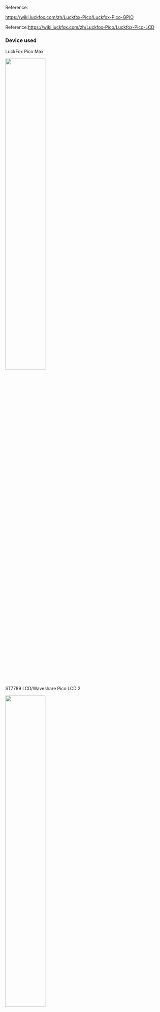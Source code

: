 Reference:

https://wiki.luckfox.com/zh/Luckfox-Pico/Luckfox-Pico-GPIO

Reference:https://wiki.luckfox.com/zh/Luckfox-Pico/Luckfox-Pico-LCD

### Device used

LuckFox Pico Max

<img src="https://github.com/MartinRGB/MCU-SBC-Note/assets/7036706/7476b7bc-aab7-4a0c-adfe-ba669c3abd61" width="50%" height="50%">

ST7789 LCD/Waveshare Pico LCD 2

<img src="https://github.com/MartinRGB/MCU-SBC-Note/assets/7036706/cb19b0bc-9d05-49a7-83eb-46e2f6f67f0e" width="50%" height="50%">

### hardware connection


<img src="https://user-images.githubusercontent.com/7036706/280813192-51f94bca-47d4-44ca-8ab7-0c5f96a07909.png" width="100%" height="100%"/>

Compare Pico LCD 2's GPIO Layout & LuckFox Pico's,The GPIOs used are:

```
BL  - 72 - GPIO2-PB0
RST - 51 - GPIO1-PC3
DIN - 50 - GPIO1-PC2
CLK - 49 - GPIO1-PC1
CS  - 48 - GPIO1-PC0
DC  - 73 - GPIO2-PB1
```

<img src="https://user-images.githubusercontent.com/7036706/281272858-ee6a76f8-7652-43e0-b63e-58586f8503f0.png" width="100%" height="100%"/>

for Pico LCD 2inch's key:

| define in code| Printed Name in LCD Board | Pin number|
| -------- | ------- |------- |
| GET_KEY1|KEY0| 57|
| GET_KEY2|KEY1|69|
| GET_KEY_UP|KEY2|55|
| GET_KEY_PRESS|KEY3|54|

### Compile the IMAGE

### Compile the LCD Code



